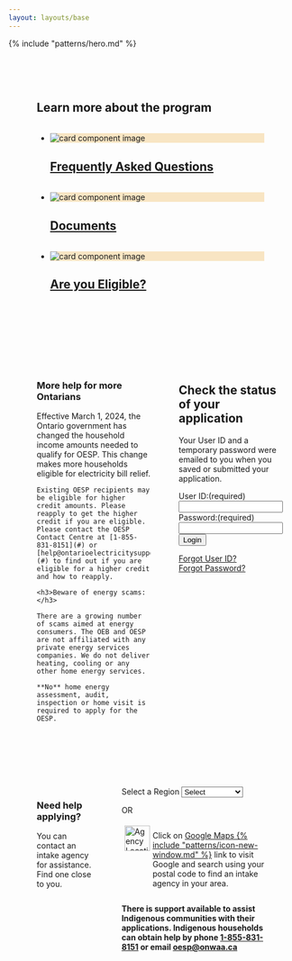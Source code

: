 ```yaml
---
layout: layouts/base
---
```

<style>
.ontario-dropdown{background-color:#fff;background-image:url("/assets/imgs/ontario-material-dropdown-arrow-48px.svg");background-position:right .5rem center;background-repeat:no-repeat;background-size:2rem;padding-right:2.25rem;cursor:pointer}.ontario-dropdown::-ms-expand{display:none}.ontario-dropdown option{font-weight:normal}

@media (max-width: 640px) {
  .ontario-card__image-container { max-width: 20%;}
}
@media (min-width: 641px) {
  .information {
    max-width: 50%;
  }
  .status {
    max-width: 50%;
  }
  
  .section1 {
    padding: 50px;
  }
  .section1 h2 {
    padding-bottom: 1rem;
  }
  .section2 {
  }
  .section2-content .col1 {
    max-width: 50%;
  }
  .section3, .section2-content {
    display: flex;
    gap: 50px;
    padding: 50px;
  }
  footer { margin-top: 0;}
}

.ontario-card__image-container { background-color: #F8E5C3; }
.ontario-card__image { object-fit: contain;}
</style>

{% include "patterns/hero.md" %}

<div class="section1 container">
  <h2>Learn more about the program</h2>
<ul class="ontario-card__container ontario-card--cards-per-row-3">
    <li class="ontario-card ontario-card--image--one-third   ontario-card--position-horizontal ontario-card--position-horizontal__image-left">
        <div class="ontario-card__image-container">
            <img class="ontario-card__image" src="/assets/imgs/ontario-icon-help.png" alt="card component image">
        </div>
        <div class="ontario-card__text-container ontario-card--image-true">
            <h2 class="ontario-card__heading">
                <a href="/faqs">
                    Frequently Asked Questions
                </a>
            </h2>
        </div>
    </li>
    <li class="ontario-card ontario-card--image--one-third   ontario-card--position-horizontal ontario-card--position-horizontal__image-left">
        <div class="ontario-card__image-container">
            <img class="ontario-card__image" src="/assets/imgs/file_copy.png" alt="card component image">
        </div>
        <div class="ontario-card__text-container ontario-card--image-true">
            <h2 class="ontario-card__heading">
                <a href="/forms">
                    Documents
                </a>
            </h2>
        </div>
    </li>
    <li class="ontario-card ontario-card--image--one-third   ontario-card--position-horizontal ontario-card--position-horizontal__image-left">
        <div class="ontario-card__image-container">
            <img class="ontario-card__image" src="/assets/imgs/how_to_reg.png" alt="card component image">
        </div>
        <div class="ontario-card__text-container ontario-card--image-true">
            <h2 class="ontario-card__heading">
                <a href="/eligible">
                    Are you Eligible?
                </a>
            </h2>
        </div>
    </li>
</ul>
</div>

<div class="section2">
  <div class="section2-content container">
  <div class="col1" markdown="1"> 
    <h3>More help for more Ontarians</h3>
    Effective March 1, 2024, the Ontario government has changed the household income amounts needed to qualify for OESP. This change makes more households eligible for electricity bill relief. 

    Existing OESP recipients may be eligible for higher credit amounts. Please reapply to get the higher credit if you are eligible. Please contact the OESP Contact Centre at [1-855-831-8151](#) or [help@ontarioelectricitysupport.ca](#) to find out if you are eligible for a higher credit and how to reapply.

    <h3>Beware of energy scams:</h3>

    There are a growing number of scams aimed at energy consumers. The OEB and OESP are not affiliated with any private energy services companies. We do not deliver heating, cooling or any other home energy services. 

    **No** home energy assessment, audit, inspection or home visit is required to apply for the OESP.

  </div>
  <div class="col2">
    <h2>Check the status of your application</h2>
    <p>Your User ID and a temporary password were emailed to you when you saved or submitted your application.</p>
    <div class="ontario-form-group">
        <label class="ontario-label" for="text-input-example">
            User ID:<span class="ontario-label__flag">(required)</span>
        </label>
        <input class="ontario-input" type="text" id="text-input-example">
    </div>
    <div class="ontario-form-group">
        <label class="ontario-label" for="text-input-example">
            Password:<span class="ontario-label__flag">(required)</span>
        </label>
        <input class="ontario-input" type="text" id="text-input-example">
    </div>
    <button class="ontario-button ontario-button--primary">Login</button>
    <p><a href="#">Forgot User ID?</a><br /> <a href="#">Forgot Password?</a></p>
  </div>
  </div>
</div>


<div class="section3 container">
  <div class="col1">
    <h3>Need help applying?</h3>
    <p>You can contact an intake agency for assistance. Find one close to you.</p>
  </div>
  <div class="col2">
    <div class="ontario-form-group">
      <label class="ontario-label" for="dropdown-list-example">
          Select a Region
      </label>
      <select class="ontario-input ontario-dropdown" id="dropdown-list-example" name="dropdown-list-example">
          <option selected value="ON">Select</option>
          <option value="option-1">Option 1</option>
          <option value="option-2">Option 2</option>
      </select>
    </div>
    <p>OR</p>
    <div style="display: flex;"><img src="/assets/imgs/google-maps.png" alt="Agency Locations in Google Maps" style="margin: 5px; height: 45px; width: auto;" ><p>Click on <a href="#">Google Maps {% include "patterns/icon-new-window.md" %}</a> link to visit Google and search using your postal code to find an intake agency in your area.</p></div>
    <p><b>There is support available to assist Indigenous communities with their applications. Indigenous households can obtain help by phone <a href="tel:18558318151">1-855-831-8151</a> or email <a href="oesp@onwaa.ca">oesp@onwaa.ca</a></b></p>
</div>

